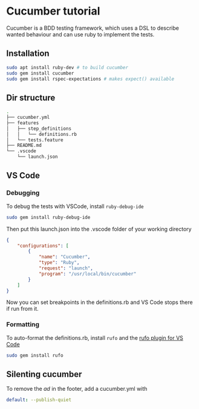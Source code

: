# Cucumber tutorial

Cucumber is a BDD testing framework, which uses a DSL to describe wanted behaviour and can use ruby to implement the tests.

## Installation

```bash
sudo apt install ruby-dev # to build cucumber
sudo gem install cucumber
sudo gem install rspec-expectations # makes expect() available
```

## Dir structure

```bash
.
├── cucumber.yml
├── features
│   ├── step_definitions
│   │   └── definitions.rb
│   └── tests.feature
├── README.md
└── .vscode
    └── launch.json
```

## VS Code

### Debugging

To debug the tests with VSCode, install `ruby-debug-ide`
```bash
sudo gem install ruby-debug-ide
```

Then put this launch.json into the .vscode folder of your working directory
```json
{
    "configurations": [
        {
            "name": "Cucumber",
            "type": "Ruby",
            "request": "launch",
            "program": "/usr/local/bin/cucumber"
        }
    ]
}
```

Now you can set breakpoints in the definitions.rb and VS Code stops there if run from it.

### Formatting

To auto-format the definitions.rb, install `rufo` and the [rufo plugin for VS Code](https://github.com/jnbt/vscode-rufo)
```bash
sudo gem install rufo
```
## Silenting cucumber
To remove the *ad* in the footer, add a cucumber.yml with
```yml
default: --publish-quiet
```

